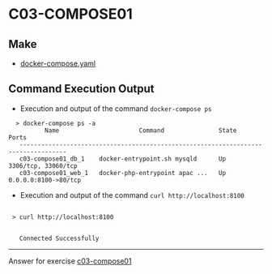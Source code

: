 # C03-COMPOSE01

## Make
- [docker-compose.yaml](docker-compose.yaml)

## Command Execution Output

- Execution and output of the command `docker-compose ps`

```
  > docker-compose ps -a
          Name                      Command               State          Ports        
   -----------------------------------------------------------------------------------
   c03-compose01_db_1    docker-entrypoint.sh mysqld      Up      3306/tcp, 33060/tcp 
   c03-compose01_web_1   docker-php-entrypoint apac ...   Up      0.0.0.0:8100->80/tcp
```

- Execution and output of the command `curl http://localhost:8100`

```

 > curl http://localhost:8100


   Connected Successfully

```

<!-- Don't change anything below this point-->
<!-- Before commiting, remove both commented lines--> 
***
Answer for exercise [c03-compose01](https://github.com/devopsacademyau/academy/blob/af3225a3436f263164e8daebc6bbd1ef3122b900/classes/03class/exercises/c03-compose01/README.md)

